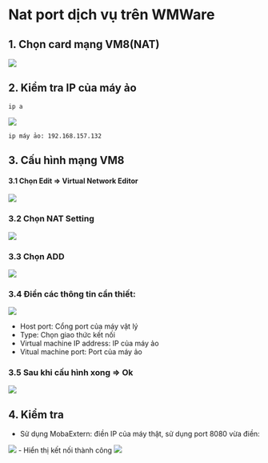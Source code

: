 # Nat port dịch vụ trên WMWare

## 1. Chọn card mạng VM8(NAT)	
<img src="https://imgur.com/60XkTmM.png">

## 2. Kiểm tra IP của máy ảo
```sh
ip a
```
<img src="https://imgur.com/SuJoodi.png">

`ip máy ảo: 192.168.157.132`

## 3. Cấu hình mạng VM8
#### 3.1  Chọn Edit => Virtual Network Editor
<img src="https://imgur.com/UsSBN1C.png">

### 3.2 Chọn NAT Setting
<img src="https://imgur.com/iAtiLvc.png">

### 3.3 Chọn ADD
<img src="https://imgur.com/6QSW2yi.png">

### 3.4 Điền các thông tin cần thiết:
<img src="https://imgur.com/wdoC5kl.png">

- Host port: Cổng port của máy vật lý
- Type: Chọn giao thức kết nối
- Virtual machine IP address: IP của máy ảo
- Vitual machine port: Port của máy ảo


### 3.5 Sau khi cấu hình xong => Ok
<img src="https://imgur.com/Y1UMfZG.png">

## 4. Kiểm tra
- Sử dụng MobaExtern: điền IP của máy thật, sử dụng port 8080 vừa điền:
<img src="https://imgur.com/RCcLWSH.png">
- Hiển thị kết nối thành công
<IMG SRC="https://imgur.com/w2jxsOp.png">
